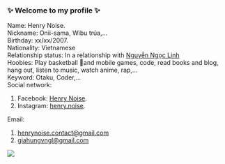 ### ✨ Welcome to my profile ✨

Name: Henry Noise.  
Nickname: Onii-sama, Wibu trúa,...  
Birthday: xx/xx/2007.  
Nationality: Vietnamese  
Relationship status: In a relationship with [Nguyễn Ngọc Linh](https://www.facebook.com/profile.php?id=100043053662757)  
Hoobies: Play basketball 🏀and mobile games, code, read books and blog, hang out, listen to music, watch anime, rap,...   
Keyword: Otaku, Coder,...  
Social network:  
1. Facebook: [Henry Noise](https://www.facebook.com/henry.so.noise).  
2. Instagram: [henry.noise](https://www.instagram.com/henry.noise/).  
  
Email: 
1. henrynoise.contact@gmail.com  
2. giahungvngl@gmail.com  


![](https://komarev.com/ghpvc/?username=your-github-username&color=000000)
